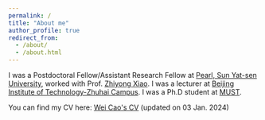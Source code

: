 ```yaml
---
permalink: /
title: "About me"
author_profile: true
redirect_from: 
  - /about/
  - /about.html
---
```


I was a Postdoctoral Fellow/Assistant Research Fellow at [Pearl, Sun Yat-sen University](https://atmos.sysu.edu.cn/pearl/), worked with Prof. [Zhiyong Xiao](https://atmos.sysu.edu.cn/pearl/teacher/80). I was a lecturer at [Beijing Institute of Technology-Zhuhai Campus](https://www.bitzh.edu.cn/index/#/). I was a Ph.D student at [MUST](https://www.must.edu.mo/).

You can find my CV here: [Wei Cao's CV]() (updated on 03 Jan. 2024)

